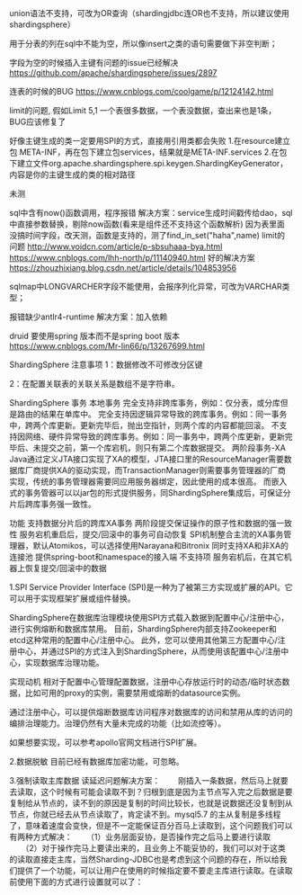 union语法不支持，可改为OR查询（shardingjdbc连OR也不支持，所以建议使用shardingsphere）

用于分表的列在sql中不能为空，所以像insert之类的语句需要做下非空判断；

字段为空的时候插入主键有问题的issue已经解决
https://github.com/apache/shardingsphere/issues/2897

连表的时候的BUG
https://www.cnblogs.com/coolgame/p/12124142.html

limit的问题, 假如Limit 5,1
一个表很多数据，一个表没数据，查出来也是1条，BUG应该修复了

好像主键生成的类一定要用SPI的方式，直接用引用类都会失败
1.在resource建立包 META-INF，再在包下建立包services，结果就是META-INF.services
2.在包下建立文件org.apache.shardingsphere.spi.keygen.ShardingKeyGenerator，内容是你的主键生成的类的相对路径

未测

sql中含有now()函数调用，程序报错
解决方案：service生成时间戳传给dao，sql中直接参数替换，剔除now函数(看来是组件还不支持这个函数解析)
因为表里面没搞时间字段，改天测，函数是支持的，测了find_in_set("haha",name)
limit的问题
http://www.voidcn.com/article/p-sbsuhaaa-bya.html
https://www.cnblogs.com/lhh-north/p/11140940.html
好的解决方案
https://zhouzhixiang.blog.csdn.net/article/details/104853956

sqlmap中LONGVARCHER字段不能使用，会报序列化异常，可改为VARCHAR类型；

报错缺少antlr4-runtime
解决方案：加入依赖

druid 要使用spring 版本而不是spring boot 版本
https://www.cnblogs.com/Mr-lin66/p/13267699.html


ShardingSphere 注意事项
1：数据修改不可修改分区键

2：在配置关联表的关联关系是数组不是字符串。

ShardingSphere 事务
本地事务
完全支持非跨库事务，例如：仅分表，或分库但是路由的结果在单库中。
完全支持因逻辑异常导致的跨库事务。例如：同一事务中，跨两个库更新。更新完毕后，抛出空指针，则两个库的内容都能回滚。
不支持因网络、硬件异常导致的跨库事务。例如：同一事务中，跨两个库更新，更新完毕后、未提交之前，第一个库宕机，则只有第二个库数据提交。
两阶段事务-XA
Java通过定义JTA接口实现了XA的模型，JTA接口里的ResourceManager需要数据库厂商提供XA的驱动实现，而TransactionManager则需要事务管理器的厂商实现，传统的事务管理器需要同应用服务器绑定，因此使用的成本很高。 而嵌入式的事务管器可以以jar包的形式提供服务，同ShardingSphere集成后，可保证分片后跨库事务强一致性。

功能
支持数据分片后的跨库XA事务
两阶段提交保证操作的原子性和数据的强一致性
服务宕机重启后，提交/回滚中的事务可自动恢复
SPI机制整合主流的XA事务管理器，默认Atomikos，可以选择使用Narayana和Bitronix
同时支持XA和非XA的连接池
提供spring-boot和namespace的接入端
不支持项
服务宕机后，在其它机器上恢复提交/回滚中的数据



1.SPI
Service Provider Interface (SPI)是一种为了被第三方实现或扩展的API。它可以用于实现框架扩展或组件替换。

ShardingSphere在数据库治理模块使用SPI方式载入数据到配置中心/注册中心，进行实例熔断和数据库禁用。 目前，ShardingSphere内部支持Zookeeper和etcd这种常用的配置中心/注册中心。 
此外，您可以使用其他第三方配置中心/注册中心，并通过SPI的方式注入到ShardingSphere，从而使用该配置中心/注册中心，实现数据库治理功能。

实现动机
相对于配置中心管理配置数据，注册中心存放运行时的动态/临时状态数据，比如可用的proxy的实例，需要禁用或熔断的datasource实例。

通过注册中心，可以提供熔断数据库访问程序对数据库的访问和禁用从库的访问的编排治理能力。治理仍然有大量未完成的功能（比如流控等）。

如果想要实现，可以参考apollo官网文档进行SPI扩展。

2.数据脱敏
目前已经有数据库加密功能，可忽略。

3.强制读取主库数据
读延迟问题解决方案：
　　刚插入一条数据，然后马上就要去读取，这个时候有可能会读取不到？归根到底是因为主节点写入完之后数据是要复制给从节点的，读不到的原因是复制的时间比较长，也就是说数据还没复制到从节点，你就已经去从节点读取了，肯定读不到。mysql5.7 的主从复制是多线程了，意味着速度会变快，但是不一定能保证百分百马上读取到，这个问题我们可以有两种方式解决：
　　（1）业务层面妥协，是否操作完之后马上要进行读取
　　（2）对于操作完马上要读出来的，且业务上不能妥协的，我们可以对于这类的读取直接走主库，当然Sharding-JDBC也是考虑到这个问题的存在，所以给我们提供了一个功能，可以让用户在使用的时候指定要不要走主库进行读取。在读取前使用下面的方式进行设置就可以了：

